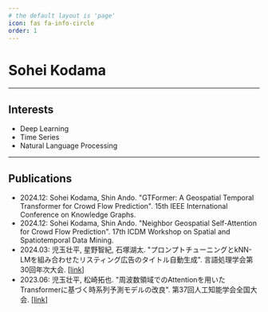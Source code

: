 ```yaml
---
# the default layout is 'page'
icon: fas fa-info-circle
order: 1
---
```


# Sohei Kodama

---

<!-- ## 学歴

| 期間 | 所属 |
| 2023.04 - | 東京理科大学大学院 経営学研究科　経営学専攻 (安藤研究室) |
| 2019.04 - 2023.03 | 東京理科大学 理学部第一部 応用数学科 (松崎研究室) |
| 2016.04 - 2019.03 | 私立平塚学園高等学校 | -->

<!-- --- -->

## Interests

- Deep Learning
- Time Series
- Natural Language Processing

---

## Publications

- 2024.12: Sohei Kodama, Shin Ando. "GTFormer: A Geospatial Temporal Transformer for Crowd Flow Prediction". 15th IEEE International Conference on Knowledge Graphs.
- 2024.12: Sohei Kodama, Shin Ando. "Neighbor Geospatial Self-Attention for Crowd Flow Prediction". 17th ICDM Workshop on Spatial and Spatiotemporal Data Mining.
- 2024.03: 児玉壮平, 星野智紀, 石塚湖太. "プロンプトチューニングとkNN-LMを組み合わせたリスティング広告のタイトル自動生成". 言語処理学会第30回年次大会. [[link](https://www.anlp.jp/proceedings/annual_meeting/2024/pdf_dir/A1-2.pdf)]
- 2023.06: 児玉壮平, 松崎拓也. "周波数領域でのAttentionを用いたTransformerに基づく時系列予測モデルの改良". 第37回人工知能学会全国大会. [[link](https://www.jstage.jst.go.jp/article/pjsai/JSAI2023/0/JSAI2023_1T5GS201/_article/-char/ja/)]
